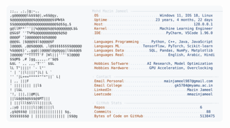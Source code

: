 <picture>
  <source srcset="https://raw.githubusercontent.com/mmazinjameel/mmazinjameel/main/dark_mode.svg?v=1743044002" media="(prefers-color-scheme: dark)">
  <img src="https://raw.githubusercontent.com/mmazinjameel/mmazinjameel/main/light_mode.svg?v=1743044002">
</picture>
